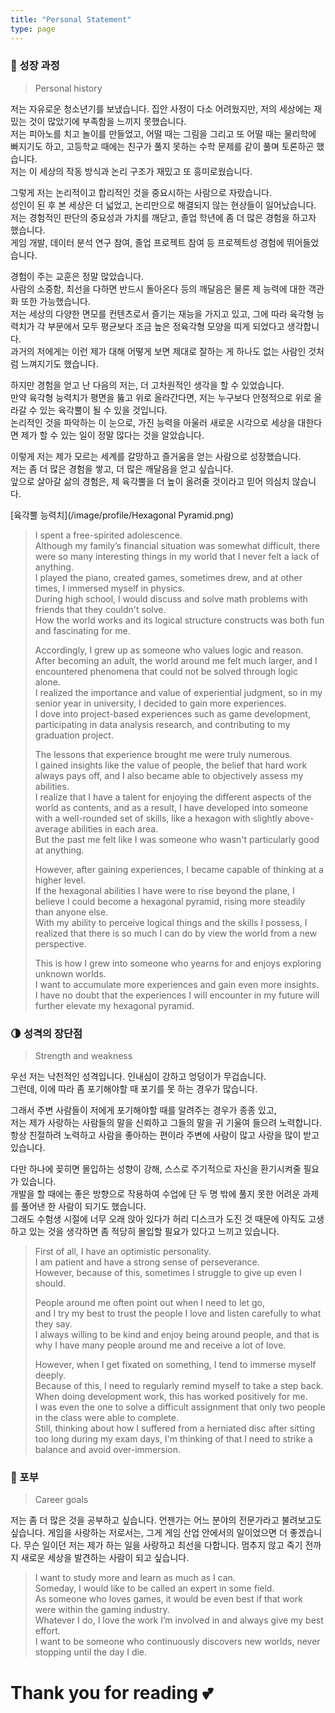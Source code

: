 ```yaml
---
title: "Personal Statement"
type: page
---
```


### 🐣 성장 과정
> Personal history

저는 자유로운 청소년기를 보냈습니다. 
집안 사정이 다소 어려웠지만, 저의 세상에는 재밌는 것이 많았기에 부족함을 느끼지 못했습니다.  
저는 피아노를 치고 놀이를 만들었고, 어떨 때는 그림을 그리고 또 어떨 때는 물리학에 빠지기도 하고, 고등학교 때에는 친구가 풀지 못하는 수학 문제를 같이 풀며 토론하곤 했습니다.  
저는 이 세상의 작동 방식과 논리 구조가 재밌고 또 흥미로웠습니다.  

그렇게 저는 논리적이고 합리적인 것을 중요시하는 사람으로 자랐습니다.  
성인이 된 후 본 세상은 더 넓었고, 논리만으로 해결되지 않는 현상들이 일어났습니다.  
저는 경험적인 판단의 중요성과 가치를 깨닫고, 졸업 학년에 좀 더 많은 경험을 하고자 했습니다.  
게임 개발, 데이터 분석 연구 참여, 졸업 프로젝트 참여 등 프로젝트성 경험에 뛰어들었습니다.  

경험이 주는 교훈은 정말 많았습니다.  
사람의 소중함, 최선을 다하면 반드시 돌아온다 등의 깨달음은 물론 제 능력에 대한 객관화 또한 가능했습니다.  
저는 세상의 다양한 면모를 컨텐츠로서 즐기는 재능을 가지고 있고, 그에 따라 육각형 능력치가 각 부문에서 모두 평균보다 조금 높은 정육각형 모양을 띠게 되었다고 생각합니다.  
과거의 저에게는 이런 제가 대해 어떻게 보면 제대로 잘하는 게 하나도 없는 사람인 것처럼 느껴지기도 했습니다.  

하지만 경험을 얻고 난 다음의 저는, 더 고차원적인 생각을 할 수 있었습니다.  
만약 육각형 능력치가 평면을 뚫고 위로 올라간다면, 저는 누구보다 안정적으로 위로 올라갈 수 있는 육각뿔이 될 수 있을 것입니다.  
논리적인 것을 파악하는 이 눈으로, 가진 능력을 아울러 새로운 시각으로 세상을 대한다면 제가 할 수 있는 일이 정말 많다는 것을 알았습니다.  

이렇게 저는 제가 모르는 세계를 갈망하고 즐거움을 얻는 사람으로 성장했습니다.  
저는 좀 더 많은 경험을 쌓고, 더 많은 깨달음을 얻고 싶습니다.  
앞으로 살아갈 삶의 경험은, 제 육각뿔을 더 높이 올려줄 것이라고 믿어 의심치 않습니다.  

[육각뿔 능력치](/image/profile/Hexagonal Pyramid.png)

> I spent a free-spirited adolescence.  
> Although my family’s financial situation was somewhat difficult, there were so many interesting things in my world that I never felt a lack of anything.  
> I played the piano, created games, sometimes drew, and at other times, I immersed myself in physics.  
> During high school, I would discuss and solve math problems with friends that they couldn't solve.  
> How the world works and its logical structure constructs was both fun and fascinating for me.  
> 
> Accordingly, I grew up as someone who values logic and reason.  
>After becoming an adult, the world around me felt much larger, and I encountered phenomena that could not be solved through logic alone.  
> I realized the importance and value of experiential judgment, so in my senior year in university, I decided to gain more experiences.  
> I dove into project-based experiences such as game development, participating in data analysis research, and contributing to my graduation project.  
> 
> The lessons that experience brought me were truly numerous.  
> I gained insights like the value of people, the belief that hard work always pays off, and I also became able to objectively assess my abilities.  
> I realize that I have a talent for enjoying the different aspects of the world as contents, and as a result, I have developed into someone with a well-rounded set of skills, like a hexagon with slightly above-average abilities in each area.  
> But the past me felt like I was someone who wasn't particularly good at anything.  
> 
> However, after gaining experiences, I became capable of thinking at a higher level.  
> If the hexagonal abilities I have were to rise beyond the plane, I believe I could become a hexagonal pyramid, rising more steadily than anyone else.  
> With my ability to perceive logical things and the skills I possess, I realized that there is so much I can do by view the world from a new perspective.  
> 
> This is how I grew into someone who yearns for and enjoys exploring unknown worlds.  
> I want to accumulate more experiences and gain even more insights.  
> I have no doubt that the experiences I will encounter in my future will further elevate my hexagonal pyramid.  


### 🌗 성격의 장단점
> Strength and weakness

우선 저는 낙천적인 성격입니다. 인내심이 강하고 엉덩이가 무겁습니다.  
그런데, 이에 따라 좀 포기해야할 때 포기를 못 하는 경우가 많습니다.  

그래서 주변 사람들이 저에게 포기해야할 때를 알려주는 경우가 종종 있고,  
저는 제가 사랑하는 사람들의 말을 신뢰하고 그들의 말을 귀 기울여 들으려 노력합니다.  
항상 친절하려 노력하고 사람을 좋아하는 편이라 주변에 사람이 많고 사랑을 많이 받고 있습니다.  

다만 하나에 꽂히면 몰입하는 성향이 강해, 스스로 주기적으로 자신을 환기시켜줄 필요가 있습니다.  
개발을 할 때에는 좋은 방향으로 작용하여 수업에 단 두 명 밖에 풀지 못한 어려운 과제를 풀어낸 한 사람이 되기도 했습니다.  
그래도 수험생 시절에 너무 오래 앉아 있다가 허리 디스크가 도진 것 때문에 아직도 고생하고 있는 것을 생각하면 좀 적당히 몰입할 필요가 있다고 느끼고 있습니다.  

> First of all, I have an optimistic personality.  
> I am patient and have a strong sense of perseverance.  
> However, because of this, sometimes I struggle to give up even I should.  
> 
> People around me often point out when I need to let go,  
> and I try my best to trust the people I love and listen carefully to what they say.  
> I always willing to be kind and enjoy being around people, and that is why I have many people around me and receive a lot of love.  
> 
> However, when I get fixated on something, I tend to immerse myself deeply.  
> Because of this, I need to regularly remind myself to take a step back.  
> When doing development work, this has worked positively for me.  
> I was even the one to solve a difficult assignment that only two people in the class were able to complete.  
> Still, thinking about how I suffered from a herniated disc after sitting too long during my exam days, I'm thinking of that I need to strike a balance and avoid over-immersion.  

### 🚀 포부
> Career goals

저는 좀 더 많은 것을 공부하고 싶습니다.
언젠가는 어느 분야의 전문가라고 불려보고도 싶습니다.
게임을 사랑하는 저로서는, 그게 게임 산업 안에서의 일이었으면 더 좋겠습니다.
무슨 일이던 저는 제가 하는 일을 사랑하고 최선을 다합니다.
멈추지 않고 죽기 전까지 새로운 세상을 발견하는 사람이 되고 싶습니다.

> I want to study more and learn as much as I can.  
> Someday, I would like to be called an expert in some field.  
> As someone who loves games, it would be even best if that work were within the gaming industry.  
> Whatever I do, I love the work I’m involved in and always give my best effort.  
> I want to be someone who continuously discovers new worlds, never stopping until the day I die.


# Thank you for reading 💕

